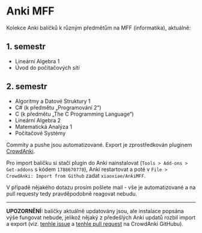 # Anki MFF
Kolekce Anki balíčků k různým předmětům na MFF (informatika), aktuálně:

## 1. semestr
- Lineární Algebra 1
- Úvod do počítačových sítí

## 2. semestr
- Algoritmy a Datové Struktury 1
- C# (k předmětu „Programování 2“)
- C (k předmětu „The C Programming Language“)
- Lineární Algebra 2
- Matematická Analýza 1
- Počítačové Systémy

Commity a pushe jsou automatizované. Export je zprostředkován pluginem [CrowdAnki](https://ankiweb.net/shared/info/1788670778).

Pro import balíčku si stačí plugin do Anki nainstalovat (`Tools > Add-ons > Get-addons` s kódem `1788670778`), Anki restartovat a poté v `File > CrowdAnki: Import from Github` zadat `xiaoxiae/AnkiMFF`.

V případě nějakého dotazu prosím pošlete mail - vše je automatizované a na pull requesty tedy pravděpodobně reagovat nebudu.

---

**UPOZORNĚNÍ:** balíčky aktuálně updatovány jsou, ale instalace popsána výše fungovat nebude, jelikož nějaký z předešlých Anki updatů rozbil import a export (viz. [tenhle issue](https://github.com/Stvad/CrowdAnki/issues/84) a [tenhle pull request](https://github.com/Stvad/CrowdAnki/pull/85) na CrowdAnki GitHubu).
